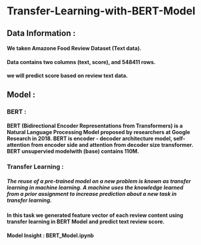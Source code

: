 # Transfer-Learning-with-BERT-Model

## Data Information :
#### We taken Amazone Food Review Dataset (Text data).
#### Data contains two columns (text, score), and 548411 rows.
#### we will predict score based on review text data.


## Model :
### BERT : 
#### BERT (Bidirectional Encoder Representations from Transformers) is a Natural Language Processing Model proposed by researchers at Google Research in 2018. BERT is encoder - decoder architecture model, self-attention from encoder side and attention from decoder size transformer. BERT unsupervied modelwith (base)             contains 110M. 
          
### Transfer Learning : 
##### The reuse of a pre-trained model on a new problem is known as transfer learning in machine learning. A machine uses the knowledge learned from a prior assignment to increase prediction about a new task in transfer learning.

#### In this task we generated feature vector of each review content using transfer learning in BERT Model and predict text review score.
#### Model Insight : BERT_Model.ipynb
